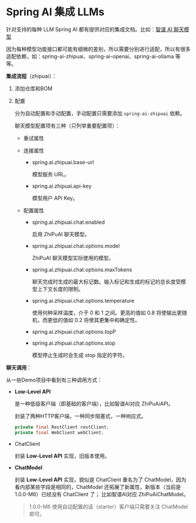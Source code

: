 # Spring AI 集成 LLMs 

针对支持的每种 LLM Spring AI 都有提供对应的集成文档。比如：[智谱 AI 聊天模型](https://docs.spring.io/spring-ai/reference/1.0/api/chat/zhipuai-chat.html)

因为每种模型功能接口都可能有细微的差别，所以需要分别进行适配，所以有很多适配依赖，如：spring-ai-zhipuai、spring-ai-openai、spring-ai-ollama 等等。

**集成流程**（zhipuai）：

1. 添加仓库和BOM

2. 配置

   分为自动配置和手动配置，手动配置只需要添加 `spring-ai-zhipuai` 依赖。

   聊天模型配置项有三种（只列举重要配置项）：

   + 重试属性

   + 连接属性

     + spring.ai.zhipuai.base-url 

       模型服务 URL。

     + spring.ai.zhipuai.api-key

       模型用户 API Key。

   + 配置属性

     + spring.ai.zhipuai.chat.enabled

       启用 ZhiPuAI 聊天模型。

     + spring.ai.zhipuai.chat.options.model

       ZhiPuAI 聊天模型实际使用的模型。

     + spring.ai.zhipuai.chat.options.maxTokens

       聊天完成时生成的最大标记数。输入标记和生成的标记的总长度受模型上下文长度的限制。

     + spring.ai.zhipuai.chat.options.temperature

       使用何种采样温度，介于 0 和 1 之间。更高的值如 0.8 将使输出更随机，而更低的值如 0.2 将使其更集中和确定性。

     + spring.ai.zhipuai.chat.options.topP

     + spring.ai.zhipuai.chat.options.stop

       模型停止生成时会生成 stop 指定的字符。

**聊天调用**：

从一些Demo项目中看到有三种调用方式：

+ **Low-Level API**

  是一种低级客户端（即基础的客户端），比如智谱AI对应 ZhiPuAiAPI。

  封装了两种HTTP客户端，一种同步阻塞式，一种响应式。

  ```java
  private final RestClient restClient;
  private final WebClient webClient;
  ```

+ ChatClient 

  封装 **Low-Level API** 实现，旧版本使用。

+ **ChatModel**

  封装 **Low-Level API** 实现，貌似是 ChatClient 重名为了 ChatModel，因为看内部某些字段是相同的，ChatModel 还拓展了新属性，新版本（当前是 1.0.0-M6）已经没有 ChatClient 了；
  比如智谱AI对应 ZhiPuAiChatModel。

  > 1.0.0-M6 使用自动配置的话（starter）客户端只需要关注 ChatModel 即可。